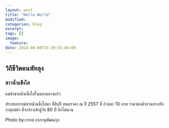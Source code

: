```yaml
---
layout: post
title: "Hello World"
modified:
categories: blog
excerpt:
tags: []
image:
  feature:
date: 2014-08-08T15:39:55-04:00
---
```


## วิถีชีวิตคนพัทลุง


### สาวนํ้าแข็งใส 

แม่ค้าขายน้ำแข็งใสในตลาดบางแก้ว 

ประสบการณ์ขายน้ำแข็งใสมา สี่สิบปี 
สนนราคา ณ ปี 2557 ที่ ถ้วยละ 10 บาท 
ราคาตกต่ำสวนทางกับอายุแม่ค้า 
ที่จะก้าวเข้าสู่วัย 80 ปี อีกไม่นาน


Photo by:กรกช ลาภานุพัฒนกุล 